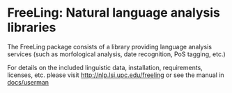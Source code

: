# FreeLing: Natural language analysis libraries

 The FreeLing package consists of a library providing language analysis
 services (such as morfological analysis, date recognition, PoS
 tagging, etc.)

 For details on the included linguistic data, installation, requirements, 
 licenses, etc. please visit http://nlp.lsi.upc.edu/freeling
 or see the manual in [docs/userman](doc/userman/)
